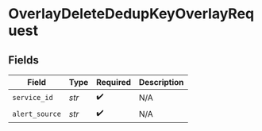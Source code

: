 # OverlayDeleteDedupKeyOverlayRequest


## Fields

| Field              | Type               | Required           | Description        |
| ------------------ | ------------------ | ------------------ | ------------------ |
| `service_id`       | *str*              | :heavy_check_mark: | N/A                |
| `alert_source`     | *str*              | :heavy_check_mark: | N/A                |